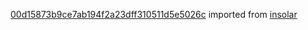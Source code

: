 [00d15873b9ce7ab194f2a23dff310511d5e5026c](https://github.com/insolar/insolar/commit/00d15873b9ce7ab194f2a23dff310511d5e5026c) imported from [insolar](https://github.com/insolar/insolar)
